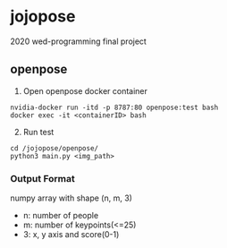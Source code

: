 # jojopose
2020 wed-programming final project

## openpose
1. Open openpose docker container
```
nvidia-docker run -itd -p 8787:80 openpose:test bash
docker exec -it <containerID> bash
```
2. Run test
```
cd /jojopose/openpose/
python3 main.py <img_path>
```

### Output Format
numpy array with shape (n, m, 3)
- n: number of people
- m: number of keypoints(<=25) 
- 3: x, y axis and score(0-1)
